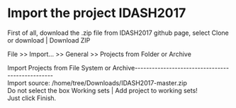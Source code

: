 # Import the project IDASH2017
First of all, download the .zip file from IDASH2017 github page, select Clone or download | Download ZIP  

File >> Import... >> General >> Projects from Folder or Archive  

Import Projects from File System or Archive-------------------------------------------------  
Import source: /home/tree/Downloads/IDASH2017-master.zip  
Do not select the box  Working sets | Add project to working sets!  
Just click Finish.
